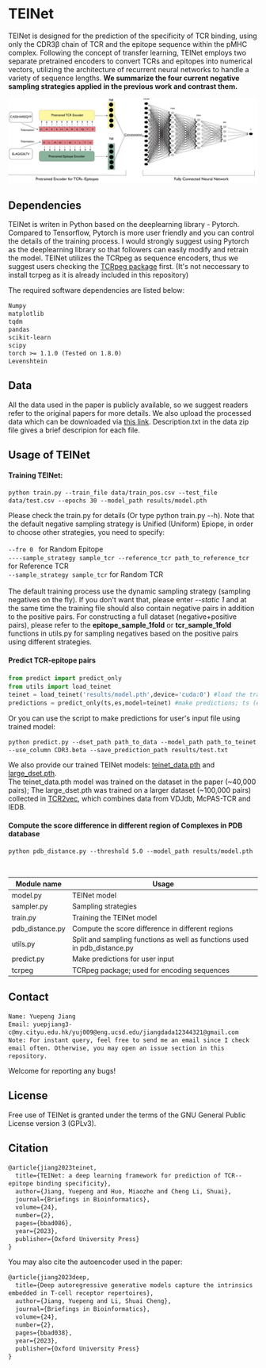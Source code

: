 # TEINet 
TEINet is designed for the prediction of the specificity of TCR binding, using only the CDR3β chain of TCR and the epitope sequence within the pMHC complex. Following the concept of transfer learning, TEINet employs two separate pretrained encoders to convert TCRs and epitopes into numerical vectors, utilizing the architecture of recurrent neural networks to handle a variety of sequence lengths. __We summarize the four current negative sampling strategies applied in the previous work and contrast them.__ <br /> 

<img src="https://github.com/jiangdada1221/tensorflow_in_practice/blob/master/TEINet.jpg" width="800"> <br />

## Dependencies
TEINet is writen in Python based on the deeplearning library - Pytorch. Compared to Tensorflow, Pytorch is more user friendly and you can control the details of the training process. I would strongly suggest using Pytorch as the deeplearning library so that followers can easily modify and retrain the model. TEINet utilizes the TCRpeg as sequence encoders, thus we suggest users checking the [TCRpeg package](https://github.com/jiangdada1221/TCRpeg) first. (It's not neccessary to install tcrpeg as it is already included in this repository) <br />

The required software dependencies are listed below:
 ```
Numpy
matplotlib
tqdm
pandas
scikit-learn
scipy
torch >= 1.1.0 (Tested on 1.8.0)
Levenshtein
 ```

## Data

 All the data used in the paper is publicly available, so we suggest readers refer to the original papers for more details. We also upload the processed data which can be downloaded via [this link](https://drive.google.com/file/d/1ioEkYeIdLMafYgoNER33QrThKHlgZCzZ/view?usp=sharing). Description.txt in the data zip file gives a brief descripion for each file.

## Usage of TEINet

#### Training TEINet:
```
python train.py --train_file data/train_pos.csv --test_file data/test.csv --epochs 30 --model_path results/model.pth
```
Please check the train.py for details (Or type python train.py --h). Note that the default negative sampling strategy is Unified (Uniform) Epiope, in order to choose other strategies, you need to specify: <br /> <br />
```--fre 0 ``` for Random Epitope <br />
```----sample_strategy sample_tcr --reference_tcr path_to_reference_tcr``` for Reference TCR <br />
```--sample_strategy sample_tcr``` for Random TCR <br /> <br />
The default training process use the dynamic sampling strategy (sampling negatives on the fly). If you don't want that, please enter *--static 1* and at the same time the training file should also contain negative pairs in addition to the positive pairs. For constructing a full dataset (negative+positive pairs), please refer to the __epitope_sample_1fold__ or __tcr_sample_1fold__ functions in utils.py for sampling negatives based on the positive pairs using different strategies.

#### Predict TCR-epitope pairs
```python
from predict import predict_only
from utils import load_teinet
teinet = load_teinet('results/model.pth',device='cuda:0') #load the trained model
predictions = predict_only(ts,es,model=teinet) #make predictions; ts (es): a list containing the CDR3s (epitopes)
```
Or you can use the script to make predictions for user's input file using trained model:
```
python predict.py --dset_path path_to_data --model_path path_to_teinet --use_column CDR3.beta --save_prediction_path results/test.txt
```
We also provide our trained TEINet models: [teinet_data.pth](https://drive.google.com/file/d/12pVozHhRcGyMBgMlhcjgcclE3wlrVO32/view?usp=sharing) and [large_dset.pth](https://drive.google.com/file/d/1dguZKJL_NH6heBcIE1hpM7WBdYnPJCIT/view?usp=sharing). <br />
The teinet_data.pth model was trained on the dataset in the paper (~40,000 pairs); The large_dset.pth was trained on a larger dataset (~100,000 pairs) collected in [TCR2vec](https://www.biorxiv.org/content/10.1101/2023.03.31.535142v1), which combines data from VDJdb, McPAS-TCR and IEDB.

#### Compute the score difference in different region of Complexes in PDB database
```
python pdb_distance.py --threshold 5.0 --model_path results/model.pth
```
<br />

| Module name                                    | Usage                                              |    
|------------------------------------------------|----------------------------------------------------|
| model.py                                      | TEINet model                   |
| sampler.py                                    | Sampling strategies  |
| train.py                                    | Training the TEINet model     |
| pdb_distance.py                                       | Compute the score difference in different regions  |
| utils.py                              | Split and sampling functions as well as functions used in pdb_distance.py             |
| predict.py                                       | Make predictions for user input                      |
| tcrpeg                                | TCRpeg package; used for encoding sequences                   |

## Contact
```
Name: Yuepeng Jiang
Email: yuepjiang3-c@my.cityu.edu.hk/yuj009@eng.ucsd.edu/jiangdada12344321@gmail.com
Note: For instant query, feel free to send me an email since I check email often. Otherwise, you may open an issue section in this repository.
```
Welcome for reporting any bugs!

## License

Free use of TEINet is granted under the terms of the GNU General Public License version 3 (GPLv3).

## Citation
```
@article{jiang2023teinet,
  title={TEINet: a deep learning framework for prediction of TCR--epitope binding specificity},
  author={Jiang, Yuepeng and Huo, Miaozhe and Cheng Li, Shuai},
  journal={Briefings in Bioinformatics},
  volume={24},
  number={2},
  pages={bbad086},
  year={2023},
  publisher={Oxford University Press}
}
```
You may also cite the autoencoder used in the paper:
```
@article{jiang2023deep,
  title={Deep autoregressive generative models capture the intrinsics embedded in T-cell receptor repertoires},
  author={Jiang, Yuepeng and Li, Shuai Cheng},
  journal={Briefings in Bioinformatics},
  volume={24},
  number={2},
  pages={bbad038},
  year={2023},
  publisher={Oxford University Press}
}
```


